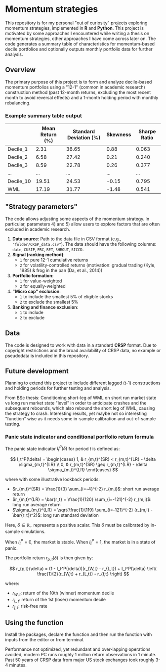 # Momentum strategies

This repository is for my personal "out of curiosity" projects exploring momentum strategies, implemented in **R** and **Python**. This project is motivated by some approaches I encountered while writing a thesis on momentum strategies, other approaches I have come across later on. The code generates a summary table of characteristics for momentum-based decile portfolios and optionally outputs monthly portfolio data for further analysis.

## Overview
The primary purpose of this project is to form and analyze decile-based momentum portfolios using a "12-1" (common in academic research) construction method (past 12-month returns, excluding the most recent month to avoid reversal effects) and a 1-month holding period with monthly rebalancing.

### Example summary table output
|            | Mean Return (%) | Standard Deviation (%) | Skewness | Sharpe Ratio |
|------------|-----------------|------------------------|----------|--------------|
| Decile_1   | 2.31            | 36.65                 | 0.88     | 0.063        |
| Decile_2   | 6.58            | 27.42                 | 0.21     | 0.240        |
| Decile_3   | 8.59            | 22.78                 | 0.26     | 0.377        |
| ...        | ...             | ...                   | ...      | ...          |
| Decile_10  | 19.51           | 24.53                 | -0.15    | 0.795        |
| WML        | 17.19           | 31.77                 | -1.48    | 0.541        |

## "Strategy parameters"
The code allows adjusting some aspects of the momentum strategy. In particular, parameters 4) and 5) allow users to explore factors that are often excluded in academic research.

1. **Data source**: Path to the data file in CSV format (e.g., `"folder/CRSP_data.csv"`). The data should have the following columns: `date`, `CUSIP`, `PRC`, `RET`, `SHROUT`, `SICCD`.
2. **Signal (ranking method)**: 
   - `1` for pure 12-1 cumulative returns
   - `2` for volatility-controlled returns (motivation: gradual trading (Kyle, 1985) & frog in the pan (Da, et al., 2014))
3. **Portfolio formation**:
   - `1` for value-weighted
   - `2` for equally-weighted
4. **"Micro cap" exclusion**:
   - `1` to include the smallest 5% of eligible stocks
   - `2` to exclude the smallest 5%
5. **Banking and finance exclusion**:
   - `1` to include
   - `2` to exclude 

## Data
The code is designed to work with data in a standard **CRSP** format. Due to copyright restrictions and the broad availability of CRSP data, no example or pseudodata is included in this repository.

## Future development
Planning to extend this project to include different lagged (t-1) constructions and holding periods for further testing and analysis. 

From BSc thesis: Conditioning short-leg of WML on short run market state vs long run market state "level" in order to anticipate crashes and the subsequent rebounds, which also rebound the short leg of WML, causing the strategy to crash. Interesting results, yet maybe not so interesting "function" wise as it needs some in-sample calibration and out-of-sample testing. 

### Panic state indicator and conditional portfolio return formula

The panic state indicator $I_t^P(\delta)$ for period $t$ is defined as:

$$
I_t^P(\delta) = \begin{cases} 
1, & r_{m,t}^{SR} < r_{m,t}^{LR} - \delta \sigma_{m,t}^{LR} \\ 
0, & r_{m,t}^{SR} \geq r_{m,t}^{LR} - \delta \sigma_{m,t}^{LR} 
\end{cases}
$$

where with some illustrative lookback periods:
- $r_{m,t}^{SR} = \frac{1}{3} \sum_{i=-4}^{-2} r_{m,i}$: short run average return
- $r_{m,t}^{LR} = \bar{r_t} = \frac{1}{120} \sum_{i=-121}^{-2} r_{m,i}$: long run average return
- $\sigma_{m,t}^{LR} = \sqrt{\frac{1}{119} \sum_{i=-121}^{-2} (r_{m,i} - \bar{r_t})^2}$: long run standard deviation

Here, $\delta \in \mathbb{R}_+$ represents a positive scalar. This $\delta$ must be calibrated by in-sample simulations.

When $I_t^P = 0$, the market is stable. When $I_t^P = 1$, the market is in a state of panic.

The portfolio return $r_{p,t}(\delta)$ is then given by:

$$
r_{p,t}(\delta) = (1 - I_t^P(\delta))(r_{W,t} - r_{L,t}) + I_t^P(\delta) \left( \frac{1}{2}(r_{W,t} + r_{L,t}) - r_{f,t} \right)
$$

where:
- $r_{W,t}$: return of the 10th (winner) momentum decile
- $r_{L,t}$: return of the 1st (loser) momentum decile
- $r_{f,t}$: risk-free rate


## Using the function
Install the packages, declare the function and then run the function with inputs from the editor or from terminal. 

Performance not optimized, yet redundant and over-lapping operations avoided, modern PC runs roughly 1 million return observations in 1 minute. Past 50 years of CRSP data from major US stock exchanges took roughly 3-4 minutes.

